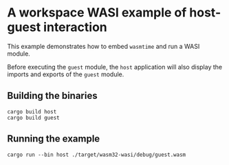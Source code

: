 # A workspace WASI example of host-guest interaction

This example demonstrates how to embed `wasmtime` and run a WASI module.

Before executing the `guest` module, the `host` application will also display the imports and exports of the `guest` module.

## Building the binaries

```console
cargo build host
cargo build guest
```

## Running the example

```console
cargo run --bin host ./target/wasm32-wasi/debug/guest.wasm
```
